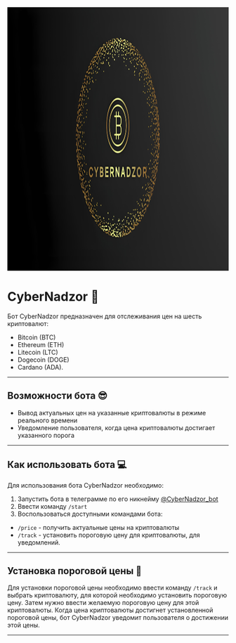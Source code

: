 <div align="center">
    <img src="asset/new_logo.jpeg" alt="Bitcoin" width="600" height="600">
</div>


# CyberNadzor 🤖
Бот CyberNadzor предназначен для отслеживания цен на шесть криптовалют: 
- Bitcoin (BTC)
- Ethereum (ETH)
- Litecoin (LTC)
- Dogecoin (DOGE)
- Cardano (ADA). 

---

## Возможности бота 😎
- Вывод актуальных цен на указанные криптовалюты в режиме реального времени
- Уведомление пользователя, когда цена криптовалюты достигает указанного порога

---

## Как использовать бота 💻
Для использования бота CyberNadzor необходимо:

1. Запустить бота в телеграмме по его никнейму [@CyberNadzor_bot](https://t.me/CyberNadzorBot)
2. Ввести команду `/start`
3. Воспользоваться доступными командами бота:

- `/price` - получить актуальные цены на криптовалюты
- `/track` - установить пороговую цену для криптовалюты, для уведомлений.

---

## Установка пороговой цены 🤔
Для установки пороговой цены необходимо ввести команду `/track` и выбрать криптовалюту, для которой необходимо установить пороговую цену. Затем нужно ввести желаемую пороговую цену для этой криптовалюты. Когда цена криптовалюты достигнет установленной пороговой цены, бот CyberNadzor уведомит пользователя о достижении этой цены.

---
